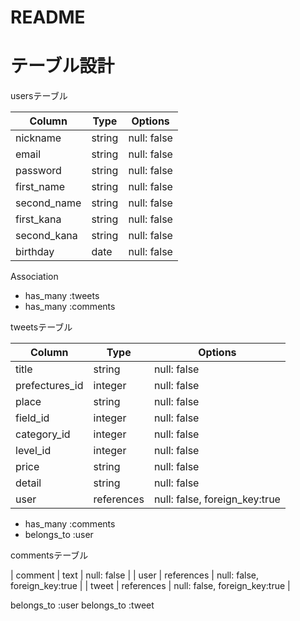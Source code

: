 # README

# テーブル設計

usersテーブル

| Column     | Type    | Options      |
| ---------- | ------- | ------------ |
| nickname   | string  | null: false  |
| email      | string  | null: false  |
| password   | string  | null: false  |
| first_name | string  | null: false  |
| second_name| string  | null: false  |
| first_kana | string  | null: false  |
| second_kana| string  | null: false  |
| birthday   | date    | null: false  |

Association

- has_many :tweets
- has_many :comments

tweetsテーブル

| Column          | Type        | Options                       |
| --------------- | ----------- | ----------------------------- |
| title           | string      | null: false                   |
| prefectures_id  | integer     | null: false                   |
| place           | string      | null: false                   |
| field_id        | integer     | null: false                   |
| category_id     | integer     | null: false                   |
| level_id        | integer     | null: false                   |
| price           | string      | null: false                   |
| detail          | string      | null: false                   |
| user            | references  | null: false, foreign_key:true |

- has_many :comments
- belongs_to :user

commentsテーブル

| comment         | text        | null: false                   |
| user            | references  | null: false, foreign_key:true |
| tweet           | references  | null: false, foreign_key:true |

belongs_to :user
belongs_to :tweet